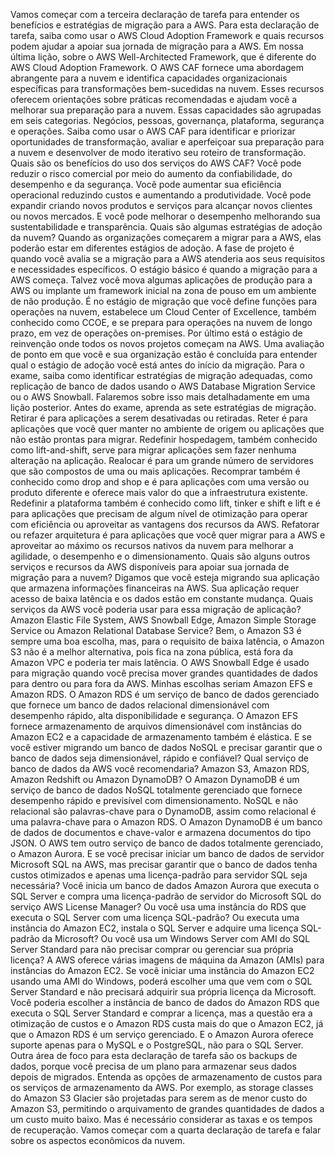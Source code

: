 Vamos começar com a terceira declaração de tarefa para entender os benefícios e estratégias de migração para a AWS. Para esta declaração de tarefa, saiba como usar o AWS Cloud Adoption Framework e quais recursos podem ajudar a apoiar sua jornada de migração para a AWS. Em nossa última lição, sobre o AWS Well-Architected Framework, que é diferente do AWS Cloud Adoption Framework. O AWS CAF fornece uma abordagem abrangente para a nuvem e identifica capacidades organizacionais específicas para transformações bem-sucedidas na nuvem. Esses recursos oferecem orientações sobre práticas recomendadas e ajudam você a melhorar sua preparação para a nuvem. Essas capacidades são agrupadas em seis categorias. Negócios, pessoas, governança, plataforma, segurança e operações. Saiba como usar o AWS CAF para identificar e priorizar oportunidades de transformação, avaliar e aperfeiçoar sua preparação para a nuvem e desenvolver de modo iterativo seu roteiro de transformação. Quais são os benefícios do uso dos serviços do AWS CAF? Você pode reduzir o risco comercial por meio do aumento da confiabilidade, do desempenho e da segurança. Você pode aumentar sua eficiência operacional reduzindo custos e aumentando a produtividade. Você pode expandir criando novos produtos e serviços para alcançar novos clientes ou novos mercados. E você pode melhorar o desempenho melhorando sua sustentabilidade e transparência. Quais são algumas estratégias de adoção da nuvem? Quando as organizações começarem a migrar para a AWS, elas poderão estar em diferentes estágios de adoção. A fase de projeto é quando você avalia se a migração para a AWS atenderia aos seus requisitos e necessidades específicos. O estágio básico é quando a migração para a AWS começa. Talvez você mova algumas aplicações de produção para a AWS ou implante um framework inicial na zona de pouso em um ambiente de não produção. É no estágio de migração que você define funções para operações na nuvem, estabelece um Cloud Center of Excellence, também conhecido como CCOE, e se prepara para operações na nuvem de longo prazo, em vez de operações on-premises. Por último está o estágio de reinvenção onde todos os novos projetos começam na AWS. Uma avaliação de ponto em que você e sua organização estão é concluída para entender qual o estágio de adoção você está antes do início da migração. Para o exame, saiba como identificar estratégias de migração adequadas, como replicação de banco de dados usando o AWS Database Migration Service ou o AWS Snowball. Falaremos sobre isso mais detalhadamente em uma lição posterior. Antes do exame, aprenda as sete estratégias de migração. Retirar é para aplicações a serem desativadas ou retiradas. Reter é para aplicações que você quer manter no ambiente de origem ou aplicações que não estão prontas para migrar. Redefinir hospedagem, também conhecido como lift-and-shift, serve para migrar aplicações sem fazer nenhuma alteração na aplicação. Realocar é para um grande número de servidores que são compostos de uma ou mais aplicações. Recomprar também é conhecido como drop and shop e é para aplicações com uma versão ou produto diferente e oferece mais valor do que a infraestrutura existente. Redefinir a plataforma também é conhecido como lift, tinker e shift e lift e é para aplicações que precisam de algum nível de otimização para operar com eficiência ou aproveitar as vantagens dos recursos da AWS. Refatorar ou refazer arquitetura é para aplicações que você quer migrar para a AWS e aproveitar ao máximo os recursos nativos da nuvem para melhorar a agilidade, o desempenho e o dimensionamento. Quais são alguns outros serviços e recursos da AWS disponíveis para apoiar sua jornada de migração para a nuvem? Digamos que você esteja migrando sua aplicação que armazena informações financeiras na AWS. Sua aplicação requer acesso de baixa latência e os dados estão em constante mudança. Quais serviços da AWS você poderia usar para essa migração de aplicação? Amazon Elastic File System, AWS Snowball Edge, Amazon Simple Storage Service ou Amazon Relational Database Service? Bem, o Amazon S3 é sempre uma boa escolha, mas, para o requisito de baixa latência, o Amazon S3 não é a melhor alternativa, pois fica na zona pública, está fora da Amazon VPC e poderia ter mais latência. O AWS Snowball Edge é usado para migração quando você precisa mover grandes quantidades de dados para dentro ou para fora da AWS. Minhas escolhas seriam Amazon EFS e Amazon RDS. O Amazon RDS é um serviço de banco de dados gerenciado que fornece um banco de dados relacional dimensionável com desempenho rápido, alta disponibilidade e segurança. O Amazon EFS fornece armazenamento de arquivos dimensionável com instâncias do Amazon EC2 e a capacidade de armazenamento também é elástica. E se você estiver migrando um banco de dados NoSQL e precisar garantir que o banco de dados seja dimensionável, rápido e confiável? Qual serviço de banco de dados da AWS você recomendaria? Amazon S3, Amazon RDS, Amazon Redshift ou Amazon DynamoDB? O Amazon DynamoDB é um serviço de banco de dados NoSQL totalmente gerenciado que fornece desempenho rápido e previsível com dimensionamento. NoSQL e não relacional são palavras-chave para o DynamoDB, assim como relacional é uma palavra-chave para o Amazon RDS. O Amazon DynamoDB é um banco de dados de documentos e chave-valor e armazena documentos do tipo JSON. O AWS tem outro serviço de banco de dados totalmente gerenciado, o Amazon Aurora. E se você precisar iniciar um banco de dados de servidor Microsoft SQL na AWS, mas precisar garantir que o banco de dados tenha custos otimizados e apenas uma licença-padrão para servidor SQL seja necessária? Você inicia um banco de dados Amazon Aurora que executa o SQL Server e compra uma licença-padrão de servidor do Microsoft SQL do serviço AWS License Manager? Ou você usa uma instância do RDS que executa o SQL Server com uma licença SQL-padrão? Ou executa uma instância do Amazon EC2, instala o SQL Server e adquire uma licença SQL-padrão da Microsoft? Ou você usa um Windows Server com AMI do SQL Server Standard para não precisar comprar ou gerenciar sua própria licença? A AWS oferece várias imagens de máquina da Amazon (AMIs) para instâncias do Amazon EC2. Se você iniciar uma instância do Amazon EC2 usando uma AMI do Windows, poderá escolher uma que vem com o SQL Server Standard e não precisará adquirir sua própria licença da Microsoft. Você poderia escolher a instância de banco de dados do Amazon RDS que executa o SQL Server Standard e comprar a licença, mas a questão era a otimização de custos e o Amazon RDS custa mais do que o Amazon EC2, já que o Amazon RDS é um serviço gerenciado. E o Amazon Aurora oferece suporte apenas para o MySQL e o PostgreSQL, não para o SQL Server. Outra área de foco para esta declaração de tarefa são os backups de dados, porque você precisa de um plano para armazenar seus dados depois de migrados. Entenda as opções de armazenamento de custos para os serviços de armazenamento da AWS. Por exemplo, as storage classes do Amazon S3 Glacier são projetadas para serem as de menor custo do Amazon S3, permitindo o arquivamento de grandes quantidades de dados a um custo muito baixo. Mas é necessário considerar as taxas e os tempos de recuperação. Vamos começar com a quarta declaração de tarefa e falar sobre os aspectos econômicos da nuvem.